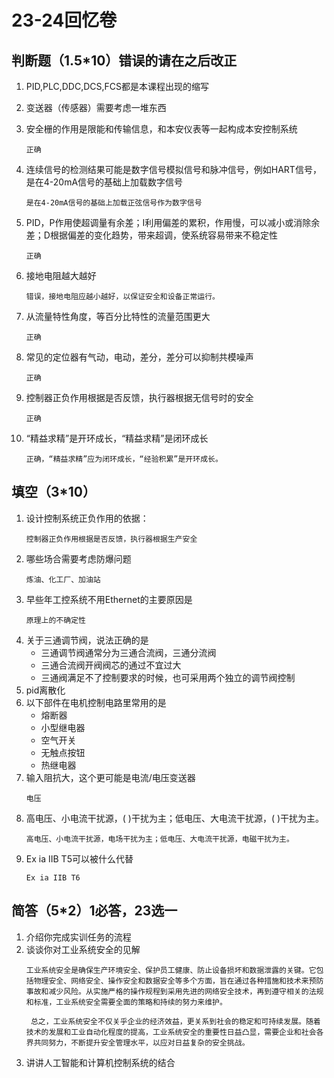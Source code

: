 # 23-24回忆卷

## 判断题（1.5*10）错误的请在之后改正

1. PID,PLC,DDC,DCS,FCS都是本课程出现的缩写
2. 变送器（传感器）需要考虑一堆东西
3. 安全栅的作用是限能和传输信息，和本安仪表等一起构成本安控制系统
    ```
    正确
    ```

4. 连续信号的检测结果可能是数字信号模拟信号和脉冲信号，例如HART信号，是在4-20mA信号的基础上加载数字信号  
    ```
    是在4-20mA信号的基础上加载正弦信号作为数字信号
    ```

5. PID，P作用使超调量有余差；I利用偏差的累积，作用慢，可以减小或消除余差；D根据偏差的变化趋势，带来超调，使系统容易带来不稳定性  
    ```
    正确
    ```

6. 接地电阻越大越好  
    ```
    错误，接地电阻应越小越好，以保证安全和设备正常运行。
    ```

7. 从流量特性角度，等百分比特性的流量范围更大  
    ```
    正确
    ```

8. 常见的定位器有气动，电动，差分，差分可以抑制共模噪声  
    ```
    正确
    ```

9. 控制器正负作用根据是否反馈，执行器根据无信号时的安全  
    ```
    正确
    ```

10. “精益求精”是开环成长，“精益求精”是闭环成长  
    ```
    正确，“精益求精”应为闭环成长，“经验积累”是开环成长。
    ```

## 填空（3*10）

1. 设计控制系统正负作用的依据：
    ```
    控制器正负作用根据是否反馈，执行器根据生产安全
    ```
2. 哪些场合需要考虑防爆问题
    ```
    炼油、化工厂、加油站
    ```
3. 早些年工控系统不用Ethernet的主要原因是
    ```
    原理上的不确定性
    ```  
4. 关于三通调节阀，说法正确的是
   - 三通调节阀通常分为三通合流阀，三通分流阀
   - 三通合流阀开阀阀芯的通过不宜过大
   - 三通阀满足不了控制要求的时候，也可采用两个独立的调节阀控制
5. pid离散化
6. 以下部件在电机控制电路里常用的是
   - 熔断器
   - 小型继电器
   - 空气开关
   - 无触点按钮
   - 热继电器
7. 输入阻抗大，这个更可能是电流/电压变送器
    ```
    电压
    ```  
8. 高电压、小电流干扰源，( )干扰为主；低电压、大电流干扰源，( )干扰为主。
    ```
    高电压、小电流干扰源，电场干扰为主；低电压、大电流干扰源，电磁干扰为主。
    ```  
9.  Ex ia IIB T5可以被什么代替
    ```
    Ex ia IIB T6
    ```  
## 简答（5*2）1必答，23选一

1. 介绍你完成实训任务的流程
2. 谈谈你对工业系统安全的见解
   ```
   工业系统安全是确保生产环境安全、保护员工健康、防止设备损坏和数据泄露的关键。它包括物理安全、网络安全、操作安全和数据安全等多个方面，旨在通过各种措施和技术来预防事故和减少风险。从实施严格的操作规程到采用先进的网络安全技术，再到遵守相关的法规和标准，工业系统安全需要全面的策略和持续的努力来维护。

    总之，工业系统安全不仅关乎企业的经济效益，更关系到社会的稳定和可持续发展。随着技术的发展和工业自动化程度的提高，工业系统安全的重要性日益凸显，需要企业和社会各界共同努力，不断提升安全管理水平，以应对日益复杂的安全挑战。
   ```
3. 讲讲人工智能和计算机控制系统的结合